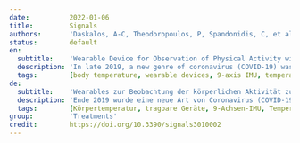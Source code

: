 ```yaml
---
date:          2022-01-06
title:         Signals
authors:       'Daskalos, A-C, Theodoropoulos, P, Spandonidis, C, et al.'
status:        default
en:
  subtitle:    'Wearable Device for Observation of Physical Activity with the Purpose of Patient Monitoring Due to COVID-19'
  description: 'In late 2019, a new genre of coronavirus (COVID-19) was first identified in humans in Wuhan, China. In addition to this, COVID-19 spreads through droplets, so quarantine is necessary to halt the spread and to recover physically. This modern urgency creates a critical challenge for the latest technologies to detect and monitor potential patients of this new disease. In this vein, the Internet of Things (IoT) contributes to solving such problems. This paper proposed a wearable device that utilizes real-time monitoring to detect body temperature and ambient conditions. Moreover, the system automatically alerts the concerned person using this device. The alert is transmitted when the body exceeds the allowed temperature threshold. To achieve this, we developed an algorithm that detects physical exercise named “Continuous Displacement Algorithm” based on an accelerometer to see whether a potential temperature rise can be attributed to physical activity. The people responsible for the person in quarantine can then connect via nRF Connect or a similar central application to acquire an accurate picture of the person’s condition. This experiment included an Arduino Nano BLE 33 Sense which contains several other sensors like a 9-axis IMU, several types of temperature, and ambient and other sensors equipped. This device successfully managed to measure wrist temperature at all states, ranging from 32 °C initially to 39 °C, providing better battery autonomy than other similar devices, lasting over 12 h, with fast charging capabilities (500 mA), and utilizing the BLE 5.0 protocol for data wireless data transmission and low power consumption. Furthermore, a 1D Convolutional Neural Network (CNN) was employed to classify whether the user is feverish while considering the physical activity status. The results obtained from the 1D CNN illustrated the manner in which it can be leveraged to acquire insight regarding the health of the users in the setting of the COVID-19 pandemic.'
  tags:        [body temperature, wearable devices, 9-axis IMU, temperature sensors, indoor condition, activity recognition, BLE, Arduino nano 33 BLE sense]
de:
  subtitle:    'Wearables zur Beobachtung der körperlichen Aktivität zum Zweck der Patientenüberwachung hinsichtlich COVID-19'
  description: 'Ende 2019 wurde eine neue Art von Coronavirus (COVID-19) erstmals bei Menschen in Wuhan, China, nachgewiesen. Da sich COVID-19 über Tröpfchen ausbreitet, ist eine Quarantäne notwendig, um die Ausbreitung zu stoppen und sich körperlich zu erholen. Diese moderne Dringlichkeit stellt eine große Herausforderung für die neuesten Technologien zur Erkennung und Überwachung potenzieller Patienten mit dieser neuen Krankheit dar. In diesem Sinne trägt das Internet der Dinge (IoT) zur Lösung solcher Probleme bei. In diesem Beitrag wird ein tragbares Gerät vorgeschlagen, das die Körpertemperatur und die Umgebungsbedingungen in Echtzeit überwacht. Außerdem alarmiert das System automatisch die betroffene Person, die dieses Gerät benutzt. Die Warnung wird übermittelt, wenn der Körper die zulässige Temperaturschwelle überschreitet. Zu diesem Zweck haben wir einen Algorithmus entwickelt, der auf der Grundlage eines Beschleunigungsmessers körperliche Betätigung erkennt ("Continuous Displacement Algorithm"), um festzustellen, ob ein möglicher Temperaturanstieg auf körperliche Betätigung zurückzuführen ist. Die für die Person in Quarantäne zuständigen Personen können sich dann über nRF Connect oder eine ähnliche zentrale Anwendung verbinden, um sich ein genaues Bild vom Zustand der Person zu machen. Dieses Experiment umfasste einen Arduino Nano BLE 33 Sense, der mit mehreren anderen Sensoren wie einer 9-Achsen-IMU, verschiedenen Temperatur- und Umgebungssensoren und anderen Sensoren ausgestattet ist. Dieses Gerät konnte erfolgreich die Temperatur des Handgelenks in allen Zuständen messen, die von 32 °C am Anfang bis 39 °C reichten. Es bietet eine bessere Batterieautonomie als andere ähnliche Geräte, die über 12 Stunden hält, eine schnelle Ladefunktion (500 mA) hat und das BLE 5.0-Protokoll für die drahtlose Datenübertragung und den geringen Stromverbrauch nutzt. Darüber hinaus wurde ein 1D Convolutional Neural Network (CNN) eingesetzt, um zu klassifizieren, ob der Nutzer Fieber hat, wobei der körperliche Aktivitätsstatus berücksichtigt wurde. Die mit dem 1D-CNN erzielten Ergebnisse veranschaulichen die Art und Weise, wie es genutzt werden kann, um Erkenntnisse über den Gesundheitszustand der Nutzer im Umfeld der COVID-19-Pandemie zu gewinnen.' 
  tags:        [Körpertemperatur, tragbare Geräte, 9-Achsen-IMU, Temperatursensoren, Innenraumbedingungen, Aktivitätserkennung, BLE, Arduino nano 33 BLE sense]
group:         'Treatments'
credit:        https://doi.org/10.3390/signals3010002
---
```

